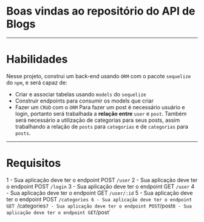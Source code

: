 # Boas vindas ao repositório do API de Blogs

---
# Habilidades 

Nesse projeto, construi um back-end usando `ORM` com o pacote `sequelize` do `npm`, e será capaz de:
 - Criar e associar tabelas usando `models` do `sequelize`
 - Construir endpoints para consumir os models que criar 
 - Fazer um `CRUD` com o `ORM`
Para fazer um post é necessário usuário e login, portanto será trabalhada a **relação entre** `user` e `post`. Também será necessário a utilização de categorias para seus posts, assim trabalhando a relação de `posts` para `categorias` e de `categorias` para `posts`.
 
---
# Requisitos

1 - Sua aplicação deve ter o endpoint POST `/user`
2 - Sua aplicação deve ter o endpoint POST `/login`
3 - Sua aplicação deve ter o endpoint GET `/user`
4 - Sua aplicação deve ter o endpoint GET `/user/:id`
5 - Sua aplicação deve ter o endpoint POST `/categories
6 - Sua aplicação deve ter o endpoint GET `/categories`
7 - Sua aplicação deve ter o endpoint POST `/post`
8 - Sua aplicação deve ter o endpoint GET `/post`
